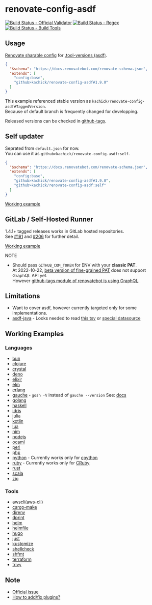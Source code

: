 # renovate-config-asdf

[![Build Status - Official Validator](https://github.com/kachick/renovate-config-asdf/actions/workflows/ci-official.yml/badge.svg?branch=main)](https://github.com/kachick/renovate-config-asdf/actions/workflows/ci-official.yml?query=branch%3Amain)
[![Build Status - Regex](https://github.com/kachick/renovate-config-asdf/actions/workflows/ci-typescript.yml/badge.svg?branch=main)](https://github.com/kachick/renovate-config-asdf/actions/workflows/ci-typescript.yml?query=branch%3Amain)
[![Build Status - Build Tools](https://github.com/kachick/renovate-config-asdf/actions/workflows/ci-crystal.yml/badge.svg?branch=main)](https://github.com/kachick/renovate-config-asdf/actions/workflows/ci-crystal.yml?query=branch%3Amain)

## Usage

[Renovate sharable config](https://docs.renovatebot.com/config-presets/) for [.tool-versions (asdf)](https://github.com/asdf-vm/asdf-plugins/tree/master/plugins).

```json
{
  "$schema": "https://docs.renovatebot.com/renovate-schema.json",
  "extends": [
    "config:base",
    "github>kachick/renovate-config-asdf#1.9.0"
  ]
}
```

This example referenced stable version as `kachick/renovate-config-asdf#TaggedVersion`.\
Because of default branch is frequently changed for developping.

Released versions can be checked in [github-tags](https://github.com/kachick/renovate-config-asdf/tags).

## Self updater

Seprated from `default.json` for now.\
You can use it as `github>kachick/renovate-config-asdf:self`.

```json
{
  "$schema": "https://docs.renovatebot.com/renovate-schema.json",
  "extends": [
    "config:base",
    "github>kachick/renovate-config-asdf#1.9.0",
    "github>kachick/renovate-config-asdf:self"
  ]
}
```

[Working example](https://github.com/kachick/wait-other-jobs/pull/238)

## GitLab / Self-Hosted Runner

1.4.1+ tagged releases works in GitLab hosted repositories.\
See [#191](https://github.com/kachick/renovate-config-asdf/issues/191) and [#206](https://github.com/kachick/renovate-config-asdf/issues/206) for further detail.

[Working example](https://gitlab.com/kachick/sample-renovate-config-asdf/-/merge_requests/1)

NOTE

- Should pass `GITHUB_COM_TOKEN` for ENV with your **classic PAT**.
  \
  At 2022-10-22, [beta version of fine-grained PAT](https://github.blog/2022-10-18-introducing-fine-grained-personal-access-tokens-for-github/) does not support GraphQL API yet.\
  However [github-tags module of renovatebot is using GraphQL](https://github.com/renovatebot/renovate/blob/cc50beb0934874095fd2164b33dcb5fed7dbf421/lib/modules/datasource/github-tags/index.ts#L2).

## Limitations

- Want to cover asdf, however currently targeted only for some implementations.
- [asdf-java](https://github.com/halcyon/asdf-java) - Looks needed to read [this tsv](https://github.com/halcyon/asdf-java/tree/master/data) or [special datasource](https://github.com/renovatebot/renovate/tree/49465d460245552d6a409dcd7a95121a40358a28/lib/modules/datasource/adoptium-java)

## Working Examples

### Languages

- [bun](https://github.com/kachick/renovate-config-asdf/pull/27)
- [clojure](https://github.com/kachick/renovate-config-asdf/pull/39)
- [crystal](https://github.com/kachick/renovate-config-asdf/pull/7)
- [deno](https://github.com/kachick/renovate-config-asdf/pull/5)
- [elixir](https://github.com/kachick/renovate-config-asdf/pull/9)
- [elm](https://github.com/kachick/renovate-config-asdf/pull/10)
- [erlang](https://github.com/kachick/renovate-config-asdf/pull/18)
- [gauche](https://github.com/kachick/renovate-config-asdf/pull/42) - `gosh -V` instead of `gauche --version` See: [docs](https://practical-scheme.net/gauche/man/gauche-refe/Invoking-Gosh.html#Invoking-Gosh)
- [golang](https://github.com/kachick/renovate-config-asdf/pull/12)
- [haskell](https://github.com/kachick/renovate-config-asdf/pull/19)
- [idris](https://github.com/kachick/renovate-config-asdf/pull/20)
- [julia](https://github.com/kachick/renovate-config-asdf/pull/117)
- [kotlin](https://github.com/kachick/renovate-config-asdf/pull/25)
- [lua](https://github.com/kachick/renovate-config-asdf/pull/112)
- [nim](https://github.com/kachick/renovate-config-asdf/pull/6)
- [nodejs](https://github.com/kachick/renovate-config-asdf/pull/21)
- [ocaml](https://github.com/kachick/renovate-config-asdf/pull/15)
- [perl](https://github.com/kachick/renovate-config-asdf/pull/120)
- [php](https://github.com/kachick/renovate-config-asdf/pull/1)
- [python](https://github.com/kachick/renovate-config-asdf/pull/22) - Currently works only for [cpython](https://github.com/python/cpython)
- [ruby](https://github.com/kachick/renovate-config-asdf/pull/16) - Currently works only for [CRuby](https://github.com/ruby/ruby)
- [rust](https://github.com/kachick/renovate-config-asdf/pull/17)
- [scala](https://github.com/kachick/renovate-config-asdf/pull/24)
- [zig](https://github.com/kachick/renovate-config-asdf/pull/81)

### Tools

- [awscli(aws-cli)](https://github.com/kachick/renovate-config-asdf/pull/195)
- [cargo-make](https://github.com/kachick/renovate-config-asdf/pull/234)
- [direnv](https://github.com/kachick/renovate-config-asdf/pull/167)
- [dprint](https://github.com/kachick/renovate-config-asdf/pull/8)
- [helm](https://github.com/kachick/renovate-config-asdf/pull/94)
- [helmfile](https://github.com/kachick/renovate-config-asdf/pull/205)
- [hugo](https://github.com/kachick/renovate-config-asdf/pull/201)
- [just](https://github.com/kachick/renovate-config-asdf/pull/261)
- [kustomize](https://github.com/kachick/renovate-config-asdf/pull/92)
- [shellcheck](https://github.com/kachick/renovate-config-asdf/pull/29)
- [shfmt](https://github.com/kachick/renovate-config-asdf/pull/30)
- [terraform](https://github.com/kachick/renovate-config-asdf/pull/137)
- [trivy](https://github.com/kachick/renovate-config-asdf/pull/96)

## Note

- [Official issue](https://github.com/renovatebot/renovate/issues/4051)
- [How to add/fix plugins?](CONTRIBUTING.md)
